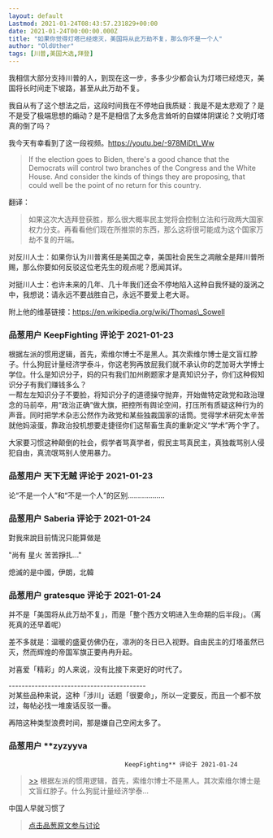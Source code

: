 ```yaml
---
layout: default
Lastmod: 2021-01-24T08:43:57.231829+00:00
date: 2021-01-24T00:00:00.000Z
title: "如果你觉得灯塔已经熄灭，美国将从此万劫不复，那么你不是一个人"
author: "OldUther"
tags: [川普,美国大选,拜登]
---
```


我相信大部分支持川普的人，到现在这一步，多多少少都会认为灯塔已经熄灭，美国将长时间走下坡路，甚至从此万劫不复。  
  
我自从有了这个想法之后，这段时间我在不停地自我质疑：我是不是太悲观了？是不是受了极端思想的煽动？是不是相信了太多危言耸听的自媒体阴谋论？文明灯塔真的倒了吗？  
  
我今天有幸看到了这一段视频。https://youtu.be/-978MiDt\_Ww  
  

> If the election goes to Biden, there's a good chance that the Democrats will control two branches of the Congress and the White House. And consider the kinds of things they are proposing, that could well be the point of no return for this country.

  
翻译：  

> 如果这次大选拜登获胜，那么很大概率民主党将会控制立法和行政两大国家权力分支。再看看他们现在所推崇的东西，那么这将很可能成为这个国家万劫不复的开端。

  
  
  
对反川人士：如果你认为川普离任是美国之幸，美国社会民生之凋敝全是拜川普所赐，那么你要如何反驳这位老先生的观点呢？愿闻其详。  
  
  
对挺川人士：也许未来的几年、几十年我们还会不停地陷入这种自我怀疑的漩涡之中，我想说：请永远不要战胜自己，永远不要爱上老大哥。  
  
  
附上他的维基链接：https://en.wikipedia.org/wiki/Thomas\_Sowell

            
### 品葱用户 **KeepFighting** 评论于 2021-01-23
        
根据左派的惯用逻辑，首先，索维尔博士不是黑人。其次索维尔博士是文盲红脖子。什么狗屁计量经济学泰斗，你这老狗再放屁我们就不承认你的芝加哥大学博士学位。什么是知识分子，妈的只有我们加州刷题家才是真知识分子，你们这种假知识分子有我们赚钱多么？  
一帮左左知识分子不要脸，将知识分子的道德操守抛弃，开始做特定政党和政治理念的马前卒，用“政治正确”做大旗，把控所有舆论空间，打压所有质疑这种行为的声音。同时把学术杂志公然作为政党和某些独裁国家的话筒。觉得学术研究太辛苦就他妈滚蛋，靠政治投机想要走捷径你们这帮畜生真的重新定义“学术”两个字了。  
  
大家要习惯这种颠倒的社会，假学者骂真学者，假民主骂真民主，真独裁骂别人侵犯自由，真流氓骂别人使用暴力。
        


            
### 品葱用户 **天下无贼** 评论于 2021-01-23
        
论“不是一个人”和“不是一个人”的区别………………
        


            
### 品葱用户 **Saberia** 评论于 2021-01-24
        
對我來說目前情況只能算做是  
  
"尚有 星火 苦苦掙扎..."  
  
熄滅的是中國，伊朗，北韓
        


            
### 品葱用户 **gratesque** 评论于 2021-01-24
        
并不是「美国将从此万劫不复」，而是「整个西方文明进入生命期的后半段」。（离死真的还早着呢）  
  
差不多就是：温暖的盛夏仿佛仍在，凛冽的冬日已入视野。自由民主的灯塔虽然已灭，然而辉煌的帝国军旗正要冉冉升起。  
  
对喜爱「精彩」的人来说，没有比接下来更好的时代了。  
  
\------------------------------------------  
对某些品种来说，这种「涉川」话题「很要命」，所以一定要反，而且一个都不放过，每帖必找一堆废话反驳一番。  
  
再陪这种类型浪费时间，那是嫌自己空闲太多了。
        


            
### 品葱用户 **zyzyyva				
									KeepFighting** 评论于 2021-01-24
        
> [\>>]( "/article/item_id-589042#") 根据左派的惯用逻辑，首先，索维尔博士不是黑人。其次索维尔博士是文盲红脖子。什么狗屁计量经济学泰...

  
中国人早就习惯了
        






> [点击品葱原文参与讨论](https://pincong.rocks/article/28862)

